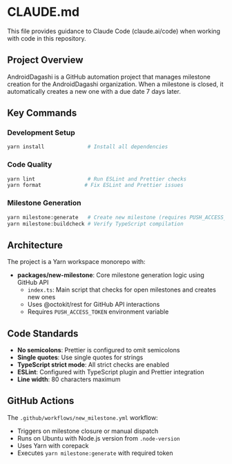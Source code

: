 # CLAUDE.md

This file provides guidance to Claude Code (claude.ai/code) when working with code in this repository.

## Project Overview

AndroidDagashi is a GitHub automation project that manages milestone creation for the AndroidDagashi organization. When a milestone is closed, it automatically creates a new one with a due date 7 days later.

## Key Commands

### Development Setup
```bash
yarn install              # Install all dependencies
```

### Code Quality
```bash
yarn lint                 # Run ESLint and Prettier checks
yarn format              # Fix ESLint and Prettier issues
```

### Milestone Generation
```bash
yarn milestone:generate   # Create new milestone (requires PUSH_ACCESS_TOKEN)
yarn milestone:buildcheck # Verify TypeScript compilation
```

## Architecture

The project is a Yarn workspace monorepo with:
- **packages/new-milestone**: Core milestone generation logic using GitHub API
  - `index.ts`: Main script that checks for open milestones and creates new ones
  - Uses @octokit/rest for GitHub API interactions
  - Requires `PUSH_ACCESS_TOKEN` environment variable

## Code Standards

- **No semicolons**: Prettier is configured to omit semicolons
- **Single quotes**: Use single quotes for strings
- **TypeScript strict mode**: All strict checks are enabled
- **ESLint**: Configured with TypeScript plugin and Prettier integration
- **Line width**: 80 characters maximum

## GitHub Actions

The `.github/workflows/new_milestone.yml` workflow:
- Triggers on milestone closure or manual dispatch
- Runs on Ubuntu with Node.js version from `.node-version`
- Uses Yarn with corepack
- Executes `yarn milestone:generate` with required token